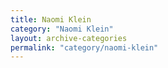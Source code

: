 ```yaml
---
title: Naomi Klein
category: "Naomi Klein"
layout: archive-categories
permalink: "category/naomi-klein"
---
```

